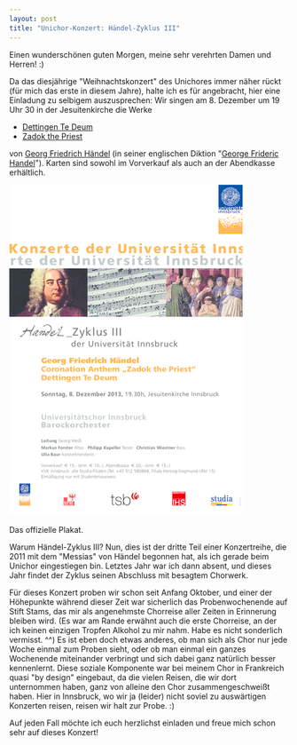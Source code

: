 ```yaml
---
layout: post
title: "Unichor-Konzert: Händel-Zyklus III"
---
```


Einen wunderschönen guten Morgen, meine sehr verehrten Damen und Herren! :)

Da das diesjährige "Weihnachtskonzert" des Unichores immer näher rückt (für mich das erste in diesem Jahre), halte ich es für angebracht, hier eine Einladung zu selbigem auszusprechen: Wir singen am 8. Dezember um 19 Uhr 30 in der Jesuitenkirche die Werke

- [Dettingen Te Deum]
- [Zadok the Priest]

von [Georg Friedrich Händel]  (in seiner englischen Diktion "[George Frideric Handel]"). Karten sind sowohl im Vorverkauf als auch an der Abendkasse erhältlich.

<div class="img-container">
  <a href="http://www.uibk.ac.at/unichor/downloads/plakat-a3-konzert-haendel-zyklus-iii-2013.pdf"><img src="/media/2013-12-04-unichor-konzert-haendel-zyklus-iii/plakat-a3-konzert-haendel-zyklus-iii-2013.png" /></a>
    
  <p>Das offizielle Plakat.</p>
</div>

Warum Händel-Zyklus III? Nun, dies ist der dritte Teil einer Konzertreihe, die 2011 mit dem "Messias" von Händel begonnen hat, als ich gerade beim Unichor eingestiegen bin. Letztes Jahr war ich dann absent, und dieses Jahr findet der Zyklus seinen Abschluss mit besagtem Chorwerk.

Für dieses Konzert proben wir schon seit Anfang Oktober, und einer der Höhepunkte während dieser Zeit war sicherlich das Probenwochenende auf Stift Stams, das mir als angenehmste Chorreise aller Zeiten in Erinnerung bleiben wird. (Es war am Rande erwähnt auch die erste Chorreise, an der ich keinen einzigen Tropfen Alkohol zu mir nahm. Habe es nicht sonderlich vermisst. ^^) Es ist eben doch etwas anderes, ob man sich als Chor nur jede Woche einmal zum Proben sieht, oder ob man einmal ein ganzes Wochenende miteinander verbringt und sich dabei ganz natürlich besser kennenlernt. Diese soziale Komponente war bei meinem Chor in Frankreich quasi "by design" eingebaut, da die vielen Reisen, die wir dort unternommen haben, ganz von alleine den Chor zusammengeschweißt haben. Hier in Innsbruck, wo wir ja (leider) nicht soviel zu auswärtigen Konzerten reisen, reisen wir halt zur Probe. :)

Auf jeden Fall möchte ich euch herzlichst einladen und freue mich schon sehr auf dieses Konzert!


[Dettingen Te Deum]: http://en.wikipedia.org/wiki/Dettingen_Te_Deum
[Zadok the Priest]: http://en.wikipedia.org/wiki/Zadok_the_Priest
[Georg Friedrich Händel]: http://de.wikipedia.org/wiki/Georg_Friedrich_H%C3%A4ndel
[George Frideric Handel]: http://en.wikipedia.org/wiki/George_Frideric_Handel